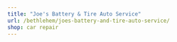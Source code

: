 ```yaml
---
title: "Joe's Battery & Tire Auto Service"
url: /bethlehem/joes-battery-and-tire-auto-service/
shop: car repair
---
```

